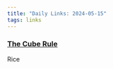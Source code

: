 ```yaml
---
title: "Daily Links: 2024-05-15"
tags: links
---
```


### [The Cube Rule](https://cuberule.com/)

Rice